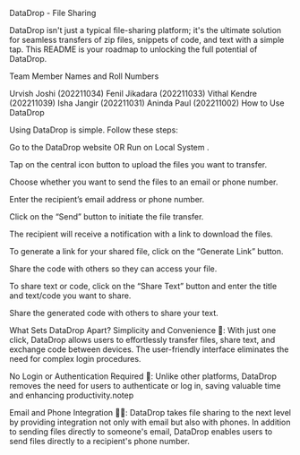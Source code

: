 DataDrop - File Sharing 

DataDrop isn't just a typical file-sharing platform; it's the ultimate solution for seamless transfers of zip files, snippets of code, and text with a simple tap. This README is your roadmap to unlocking the full potential of DataDrop.

Team Member Names and Roll Numbers

Urvish Joshi (202211034)
Fenil Jikadara (202211033)
Vithal Kendre (202211039)
Isha Jangir (202211031)
Aninda Paul (202211002)
How to Use DataDrop

Using DataDrop is simple. Follow these steps:

Go to the DataDrop website OR Run on Local System .

Tap on the central icon button to upload the files you want to transfer.

Choose whether you want to send the files to an email or phone number.

Enter the recipient’s email address or phone number.

Click on the “Send” button to initiate the file transfer.

The recipient will receive a notification with a link to download the files.

To generate a link for your shared file, click on the “Generate Link” button.

Share the code with others so they can access your file.

To share text or code, click on the “Share Text” button and enter the title and text/code you want to share.

Share the generated code with others to share your text.


What Sets DataDrop Apart?
Simplicity and Convenience 🚀: With just one click, DataDrop allows users to effortlessly transfer files, share text, and exchange code between devices. The user-friendly interface eliminates the need for complex login procedures.

No Login or Authentication Required 🔑: Unlike other platforms, DataDrop removes the need for users to authenticate or log in, saving valuable time and enhancing productivity.notep

Email and Phone Integration 📧📱: DataDrop takes file sharing to the next level by providing integration not only with email but also with phones. In addition to sending files directly to someone's email, DataDrop enables users to send files directly to a recipient's phone number.


